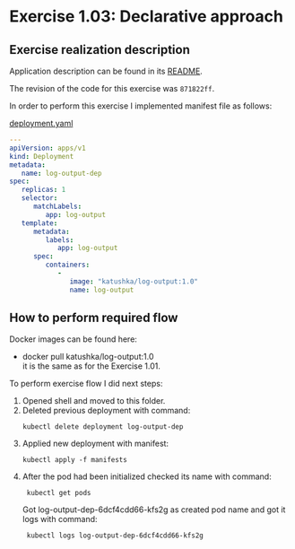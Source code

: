 # Exercise 1.03: Declarative approach

## Exercise realization description

Application description can be found in its [README](../log-output/README.md).

The revision of the code for this exercise was `871822ff`.


In order to perform this exercise I implemented manifest file as follows:

[deployment.yaml](./manifests/deployment.yaml)
```yaml
---
apiVersion: apps/v1
kind: Deployment
metadata:
   name: log-output-dep
spec:
   replicas: 1
   selector:
      matchLabels:
         app: log-output
   template:
      metadata:
         labels:
            app: log-output
      spec:
         containers:
            -
               image: "katushka/log-output:1.0"
               name: log-output
```

## How to perform required flow

Docker images can be found here:
- docker pull katushka/log-output:1.0  
  it is the same as for the Exercise 1.01.

To perform exercise flow I did next steps:

1. Opened shell and moved to this folder.
2. Deleted previous deployment with command:  
    ```shell
    kubectl delete deployment log-output-dep
   ```
3. Applied new deployment with manifest:  
    ```shell
    kubectl apply -f manifests                     
   ``` 
4. After the pod had been initialized checked its name with command:
   ```shell
    kubectl get pods
   ```
   Got log-output-dep-6dcf4cdd66-kfs2g as created pod name and got it logs with command:
   ```shell
    kubectl logs log-output-dep-6dcf4cdd66-kfs2g
   ```